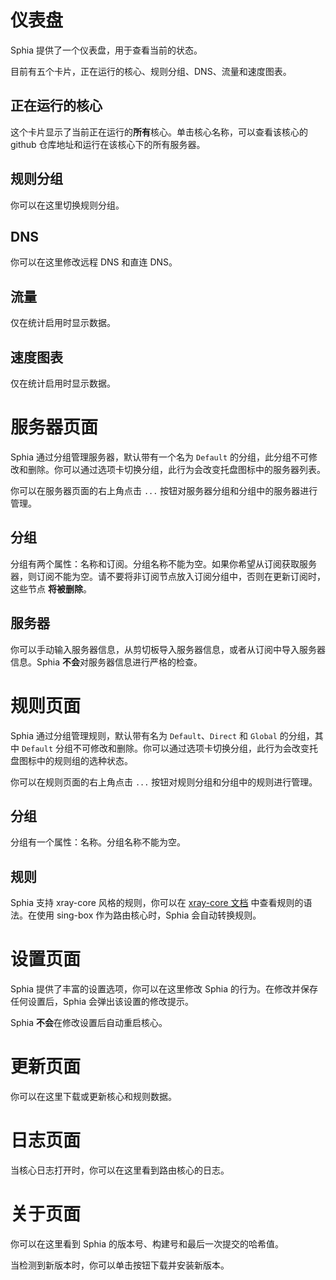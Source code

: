 # 仪表盘

Sphia 提供了一个仪表盘，用于查看当前的状态。

目前有五个卡片，正在运行的核心、规则分组、DNS、流量和速度图表。

## 正在运行的核心

这个卡片显示了当前正在运行的**所有**核心。单击核心名称，可以查看该核心的 github 仓库地址和运行在该核心下的所有服务器。

## 规则分组

你可以在这里切换规则分组。

## DNS

你可以在这里修改远程 DNS 和直连 DNS。

## 流量

仅在统计启用时显示数据。

## 速度图表

仅在统计启用时显示数据。

# 服务器页面

Sphia 通过分组管理服务器，默认带有一个名为 `Default` 的分组，此分组不可修改和删除。你可以通过选项卡切换分组，此行为会改变托盘图标中的服务器列表。

你可以在服务器页面的右上角点击 `...` 按钮对服务器分组和分组中的服务器进行管理。

## 分组

分组有两个属性：名称和订阅。分组名称不能为空。如果你希望从订阅获取服务器，则订阅不能为空。请不要将非订阅节点放入订阅分组中，否则在更新订阅时，这些节点
**将被删除**。

## 服务器

你可以手动输入服务器信息，从剪切板导入服务器信息，或者从订阅中导入服务器信息。Sphia **不会**对服务器信息进行严格的检查。

# 规则页面

Sphia 通过分组管理规则，默认带有名为 `Default`、`Direct` 和 `Global` 的分组，其中 `Default`
分组不可修改和删除。你可以通过选项卡切换分组，此行为会改变托盘图标中的规则组的选种状态。

你可以在规则页面的右上角点击 `...` 按钮对规则分组和分组中的规则进行管理。

## 分组

分组有一个属性：名称。分组名称不能为空。

## 规则

Sphia 支持 xray-core 风格的规则，你可以在 [xray-core 文档](https://xtls.github.io/config/routing.html) 中查看规则的语法。在使用
sing-box 作为路由核心时，Sphia 会自动转换规则。

# 设置页面

Sphia 提供了丰富的设置选项，你可以在这里修改 Sphia 的行为。在修改并保存任何设置后，Sphia 会弹出该设置的修改提示。

Sphia **不会**在修改设置后自动重启核心。

# 更新页面

你可以在这里下载或更新核心和规则数据。

# 日志页面

当核心日志打开时，你可以在这里看到路由核心的日志。

# 关于页面

你可以在这里看到 Sphia 的版本号、构建号和最后一次提交的哈希值。

当检测到新版本时，你可以单击按钮下载并安装新版本。

